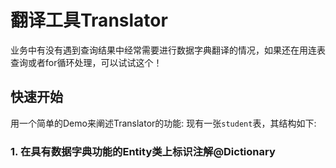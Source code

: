 # 翻译工具Translator
业务中有没有遇到查询结果中经常需要进行数据字典翻译的情况，如果还在用连表查询或者for循环处理，可以试试这个！
## 快速开始
用一个简单的Demo来阐述Translator的功能:
现有一张`student`表，其结构如下:

### 1. 在具有数据字典功能的Entity类上标识注解@Dictionary
